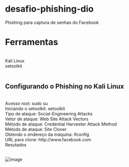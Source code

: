 # desafio-phishing-dio
Phishing para captura de senhas do Facebook

<h1>Ferramentas</h1> <br>
Kali Linux <br>
setoolkit <br><br>
<h2>Configurando o Phishing no Kali Linux</h2> <br>
Acesso root: sudo su <br>
Iniciando o setoolkit: setoolkit <br>
Tipo de ataque: Social-Engineering Attacks <br>
Vetor de ataque: Web Site Attack Vectors <br>
Método de ataque: Credential Harvester Attack Method <br>
Método de ataque: Site Cloner <br>
Obtendo o endereço da máquina: ifconfig <br>
URL para clone: http://www.facebook.com <br>
Resutados <br><br>

![image](https://user-images.githubusercontent.com/88120332/206761008-fb867548-9c58-406e-aa08-2b1257903834.png)
